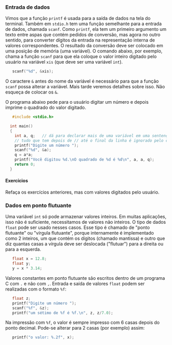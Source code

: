 ### Entrada de dados

Vimos que a função `printf` é usada para a saída de dados na tela do terminal.
Também em `stdio.h` tem uma função semelhante para a entrada de dados, chamada `scanf`.
Como `printf`, ela tem um primeiro argumento um texto entre aspas que contém pedidos de conversão, mas agora no outro sentido, para converter dígitos da entrada na representação interna de valores correspondentes.
O resultado da conversão deve ser colocado em uma posição de memória (uma variável).
O comando abaixo, por exemplo, chama a função `scanf` para que ela coloque o valor inteiro digitado pelo usuário na variável `xis` (que deve ser uma variável `int`).

```c
   scanf("%d", &xis);
```

O caractere `&` antes do nome da variável é necessário para que a função `scanf` possa alterar a variável. Mais tarde veremos detalhes sobre isso. Não esqueça de colocar os `&`.

O programa abaixo pede para o usuário digitar um número e depois imprime o quadrado do valor digitado.

```c
   #include <stdio.h>

  int main()
  {
    int a, q;   // dá para declarar mais de uma variável em uma sentença
    // tudo que tem depois de // até o final da linha é ignorado pelo compilador
    printf("Digite um número ");
    scanf("%d", &a);
    q = a*a;
    printf("Você digitou %d.\nO quadrado de %d é %d\n", a, a, q);
    return 0;
  }
```

#### Exercícios

Refaça os exercícios anteriores, mas com valores digitados pelo usuário.


### Dados em ponto flutuante

Uma variável `int` só pode armazenar valores inteiros. 
Em muitas aplicaçôes, isso não é suficiente, necessitamos de valores não inteiros.
O tipo de dados `float` pode ser usado nesses casos.
Esse tipo é chamado de "ponto flutuante" ou "vírgula flutuante", porque internamente é implementado como 2 inteiros, um que contém os dígitos (chamado mantissa) e outro que diz quantas casas a vírgula deve ser deslocada ("flutuar") para a direita ou para a esquerda.

```c
   float x = 12.8;
   float y;
   y = x * 3.14;
```
Valores constantes em ponto flutuante são escritos dentro de um programa C com `.` e não com `,`.
Entrada e saída de valores `float` podem ser realizadas com o formato `%f`:
```c
   float z;
   printf("Digite um número ");
   scanf("%f", &z);
   printf("um sétimo de %f é %f.\n", z, z/7.0);
```

Na impressão com `%f`, o valor é sempre impresso com 6 casas depois do ponto decimal. Pode-se alterar para 2 casas (por exemplo) assim:
```c
   printf("o valor: %.2f", x);
```
